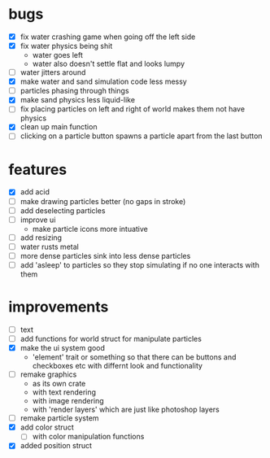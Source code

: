 # bugs
- [x] fix water crashing game when going off the left side
- [x] fix water physics being shit
    - water goes left
    - water also doesn't settle flat and looks lumpy
- [ ] water jitters around
- [x] make water and sand simulation code less messy
- [ ] particles phasing through things
- [x] make sand physics less liquid-like
- [ ] fix placing particles on left and right of world makes them not have physics
- [x] clean up main function
- [ ] clicking on a particle button spawns a particle apart from the last button

# features
- [x] add acid
- [ ] make drawing particles better (no gaps in stroke)
- [ ] add deselecting particles
- [ ] improve ui
    - make particle icons more intuative
- [ ] add resizing
- [ ] water rusts metal
- [ ] more dense particles sink into less dense particles
- [ ] add 'asleep' to particles so they stop simulating if no one interacts with them

# improvements
- [ ] text
- [ ] add functions for world struct for manipulate particles
- [x] make the ui system good
    - 'element' trait or something so that there can be buttons and checkboxes etc with differnt look and functionality
- [ ] remake graphics
    - as its own crate
    - with text rendering
    - with image rendering
    - with 'render layers' which are just like photoshop layers
- [ ] remake particle system
- [x] add color struct
    - [ ] with color manipulation functions
- [x] added position struct
